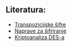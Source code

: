 ## Literatura:

- [Transpozicijske šifre](https://web.math.pmf.unizg.hr/~duje/kript/transp.html)
- [Naprave za šifriranje](https://web.math.pmf.unizg.hr/~duje/kript/naprave.html)
- [Kriptoanaliza DES-a](https://web.math.pmf.unizg.hr/~duje/kript/desan.html)
